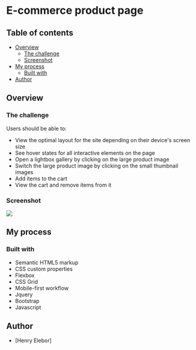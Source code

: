 # E-commerce product page

## Table of contents

- [Overview](#overview)
  - [The challenge](#the-challenge)
  - [Screenshot](#screenshot)
- [My process](#my-process)
  - [Built with](#built-with)
- [Author](#author)


## Overview

### The challenge

Users should be able to:

- View the optimal layout for the site depending on their device's screen size
- See hover states for all interactive elements on the page
- Open a lightbox gallery by clicking on the large product image
- Switch the large product image by clicking on the small thumbnail images
- Add items to the cart
- View the cart and remove items from it

### Screenshot

![](./shoe_ecommerce.jpg)

## My process

### Built with

- Semantic HTML5 markup
- CSS custom properties
- Flexbox
- CSS Grid
- Mobile-first workflow
- Jquery
- Bootstrap
- Javascript

## Author

- [Henry Elebor]
